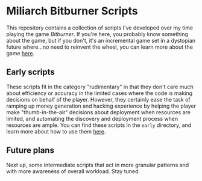 # Miliarch Bitburner Scripts

This repository contains a collection of scripts I've developed over my time playing the game *Bitburner*. If you're here, you probably know something about the game, but if you don't, it's an incremental game set in a dystopian future where...no need to reinvent the wheel, you can learn more about the game [here](https://github.com/danielyxie/bitburner).

## Early scripts

These scripts fit in the category "rudimentary" in that they don't care much about efficiency or accuracy in the limited cases where the code is making decisions on behalf of the player. However, they certainly ease the task of ramping up money generation and hacking experience by helping the player make "thumb-in-the-air" decisions about deployment when resources are limited, and automating the discovery and deployment process when resources are ample. You can find these scripts in the `early` directory, and learn more about how to use them [here](early/README.md).

## Future plans

Next up, some intermediate scripts that act in more granular patterns and with more awareness of overall workload. Stay tuned.
